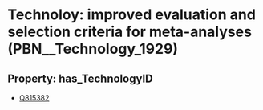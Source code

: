 # Technoloy: __improved evaluation and selection criteria for meta-analyses__ (PBN__Technology_1929)

## Property: has_TechnologyID

* [Q815382](Q815382)

